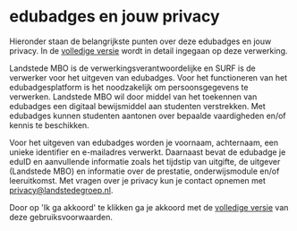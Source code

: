 # edubadges en jouw privacy

Hieronder staan de belangrijkste punten over deze edubadges en jouw privacy. In de [volledige versie](https://raw.githubusercontent.com/edubadges/privacy/master/mbo/landstede-mbo/edubadges-formal-text-nl.md) wordt in detail ingegaan op deze verwerking.

Landstede MBO is de verwerkingsverantwoordelijke en SURF is de verwerker voor het uitgeven van edubadges. Voor het functioneren van het edubadgesplatform is het noodzakelijk om persoonsgegevens te verwerken. Landstede MBO wil door middel van het toekennen van edubadges een digitaal bewijsmiddel aan studenten verstrekken. Met edubadges kunnen studenten aantonen over bepaalde vaardigheden en/of kennis te beschikken.

Voor het uitgeven van edubadges worden je voornaam, achternaam, een unieke identifier en e-mailadres verwerkt. Daarnaast bevat de edubadge je eduID en aanvullende informatie zoals het tijdstip van uitgifte, de uitgever (Landstede MBO) en informatie over de prestatie, onderwijsmodule en/of leeruitkomst. Met vragen over je privacy kun je contact opnemen met [privacy@landstedegroep.nl](mailto:privacy@landstedegroep.nl).

Door op 'Ik ga akkoord' te klikken ga je akkoord met de [volledige versie](https://raw.githubusercontent.com/edubadges/privacy/master/mbo/landstede-mbo/edubadges-formal-text-nl.md) van deze gebruiksvoorwaarden.
